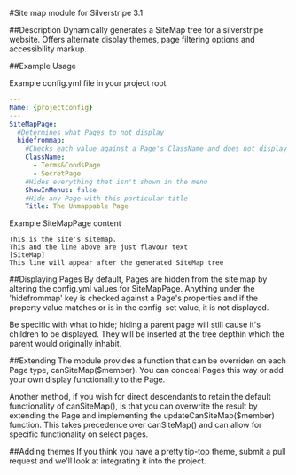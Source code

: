 #Site map module for Silverstripe 3.1

##Description
Dynamically generates a SiteMap tree for a silverstripe website. Offers alternate display themes, page filtering options and accessibility markup.

##Example Usage

Example config.yml file in your project root 
```yaml
---
Name: {projectconfig}
---
SiteMapPage:
  #Determines what Pages to not display
  hidefrommap:
    #Checks each value against a Page's ClassName and does not display if it matches
    ClassName:
      - Terms&CondsPage
      - SecretPage
    #Hides everything that isn't shown in the menu
    ShowInMenus: false
    #Hide any Page with this particular title
    Title: The Unmappable Page
```

Example SiteMapPage content
```
This is the site's sitemap.
This and the line above are just flavour text
[SiteMap]
This line will appear after the generated SiteMap tree
```

##Displaying Pages
By default, Pages are hidden from the site map by altering the config.yml values for SiteMapPage.
Anything under the 'hidefrommap' key is checked against a Page's properties and if the property value matches or is
in the config-set value, it is not displayed.

Be specific with what to hide; hiding a parent page will still cause it's children to be displayed. They will be inserted at the tree depthin which the parent would originally inhabit.

##Extending
The module provides a function that can be overriden on each Page type, canSiteMap($member).
You can conceal Pages this way or add your own display functionality to the Page.

Another method, if you wish for direct descendants to retain the default functionality of canSiteMap(), is that you can
overwrite the result by extending the Page and implementing the updateCanSiteMap($member) function. This takes precedence over
canSiteMap() and can allow for specific functionality on select pages.

##Adding themes
If you think you have a pretty tip-top theme, submit a pull request and we'll look at integrating it into the project.
